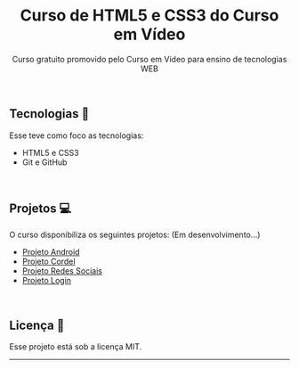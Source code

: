 <h1 align="center">Curso de HTML5 e CSS3 do Curso em Vídeo</h1>

<p align="center">
 Curso gratuito promovido pelo Curso em Vídeo para ensino de tecnologias WEB<br/>
</p>

<br>

## Tecnologias 🤖
Esse teve como foco as tecnologias:
- HTML5 e CSS3
- Git e GitHub

<br>

## Projetos 💻
O curso disponibiliza os seguintes projetos: (Em desenvolvimento...)
- <a href="https://willalmeid.github.io/projeto-android/">Projeto Android</a>
- <a href="https://willalmeid.github.io/projeto-cordel-moderno/">Projeto Cordel</a>
- <a href="https://willalmeid.github.io/projeto-redes-sociais/">Projeto Redes Sociais</a>
- <a href="https://willalmeid.github.io/projeto-login/">Projeto Login</a>

<br>

## Licença 📃
Esse projeto está sob a licença MIT.

---
